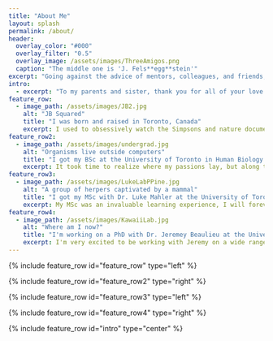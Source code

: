 ```yaml
---
title: "About Me"
layout: splash
permalink: /about/
header:
  overlay_color: "#000"
  overlay_filter: "0.5"
  overlay_image: /assets/images/ThreeAmigos.png
  caption: "The middle one is 'J. Fels**egg**stein'"
excerpt: "Going against the advice of mentors, colleagues, and friends, I tend to chickens."
intro: 
  - excerpt: "To my parents and sister, thank you for all of your love and support."
feature_row:
  - image_path: /assets/images/JB2.jpg
    alt: "JB Squared"
    title: "I was born and raised in Toronto, Canada"
    excerpt: I used to obsessively watch the Simpsons and nature documentaries. On family vacations to Orlando, while my parents and sister lounged by the pool working on their tans, I ran around trying to catch brown anoles. They'd come home with the nicer tan, but I was eventually paid to catch anoles.
feature_row2:
  - image_path: /assets/images/undergrad.jpg
    alt: "Organisms live outside computers"
    title: "I got my BSc at the University of Toronto in Human Biology and History"
    excerpt: It took time to realize where my passions lay, but along the way I met wonderful people and learned about diverse subjects. Some of the most influential classes I took were the history of South East Asia, a history of the Beatles, a history of espionage, history and philosophy of science and technology, community ecology, life on other worlds, population genetics, and biostatistics. 
feature_row3:
  - image_path: /assets/images/LukeLabPPine.jpg
    alt: "A group of herpers captivated by a mammal"
    title: "I got my MSc with Dr. Luke Mahler at the University of Toronto"
    excerpt: My MSc was an invaluable learning experience, I will forever be grateful for this opportunity that gained me many intangible skills and ethics. And so, if I have any writing ability at all, Luke may take credit, but in doing so he accepts responsibility for my spelling ability as well. 
feature_row4:
  - image_path: /assets/images/KawaiiLab.jpg
    alt: "Where am I now?"
    title: "I'm working on a PhD with Dr. Jeremey Beaulieu at the University of Arkansas"
    excerpt: I'm very excited to be working with Jeremy on a wide range of projects. We share a need to question the status quo and I'm very fortunate to have wonderful lab mates who put up with it. I'm enjoying the PhD thus far and am looking forward to putting the skills I've gained over the years to good use.
---
```


{% include feature_row id="feature_row" type="left" %}

{% include feature_row id="feature_row2" type="right" %}

{% include feature_row id="feature_row3" type="left" %}

{% include feature_row id="feature_row4" type="right" %}

{% include feature_row id="intro" type="center" %}
